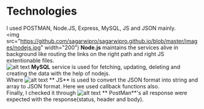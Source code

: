 # Technologies

I used POSTMAN, Node.JS, Express, MySQL, JS and JSON mainly.<br/>
<img src="https://github.com/sagarwipro/sagarwipro.github.io/blob/master/images/nodejs.jpg" width="200") **Node.js** maintains the services alive in background like routing the links on the right path and right JS extentionable files.<br/>
![alt text](https://github.com/sagarwipro/sagarwipro.github.io/blob/master/images/mysql.png=250x?raw=true) **MySQL** service is used for fetching, updating, deleting and creating the data with the help of nodejs.<br/>
Where ![alt text](https://github.com/sagarwipro/sagarwipro.github.io/blob/master/images/js.jpg=250x?raw=true) ** JS** is used to convert the JSON format into string and array to JSON format. Here we used callback functions also.<br/>
Finally, I checked it through ![alt text](https://github.com/sagarwipro/sagarwipro.github.io/blob/master/images/postman.jpg=250x?raw=true) ** PostMan**'s  all response were expected with the response(status, header and body).


